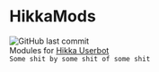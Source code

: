 # HikkaMods
![GitHub last commit](https://img.shields.io/github/last-commit/fuccsoc/Hikkamods?color=%23000&style=for-the-badge)
</br>Modules for [Hikka Userbot](https://github.com/hikariatama/Hikka)
</br>`Some shit by some shit of some shit`
</br></br>
<!--shitcodealert->
<i>powered by hikari's love to fuccsoc</i>

